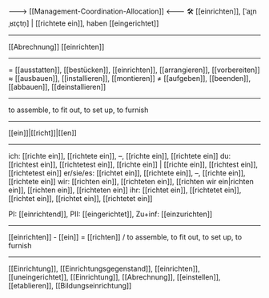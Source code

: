 ---> [[Management-Coordination-Allocation]] <---
🛠️ [[einrichten]], [ˈaɪ̯nˌʁɪçtn̩] | [[richtete ein]], haben [[eingerichtet]]

---
[[Abrechnung]] [[einrichten]] 

---
= [[ausstatten]], [[bestücken]], [[einrichten]], [[arrangieren]], [[vorbereiten]]
≈ [[ausbauen]], [[installieren]], [[montieren]]
≠ [[aufgeben]], [[beenden]], [[abbauen]], [[deinstallieren]]

---
to assemble, to fit out, to set up, to furnish

---
[[ein]]|[[richt]]|[[en]]

---
ich: [[richte ein]], [[richtete ein]], –, [[richte ein]], [[richtete ein]]
du: [[richtest ein]], [[richtetest ein]], [[richte ein]] | [[richte ein]], [[richtest ein]], [[richtetest ein]]
er/sie/es: [[richtet ein]], [[richtete ein]], –, [[richte ein]], [[richtete ein]]
wir: [[richten ein]], [[richteten ein]], [[richten wir ein|richten ein]], [[richten ein]], [[richteten ein]]
ihr: [[richtet ein]], [[richtetet ein]], [[richtet ein]], [[richtet ein]], [[richtetet ein]] 

PI: [[einrichtend]], PII: [[eingerichtet]], Zu+inf: [[einzurichten]]

---
[[einrichten]] - [[ein]] = [[richten]] / to assemble, to fit out, to set up, to furnish

---
[[Einrichtung]], [[Einrichtungsgegenstand]], [[einrichten]], [[uneingerichtet]], [[Einrichtung]], [[Abrechnung]], [[einstellen]], [[etablieren]], [[Bildungseinrichtung]]